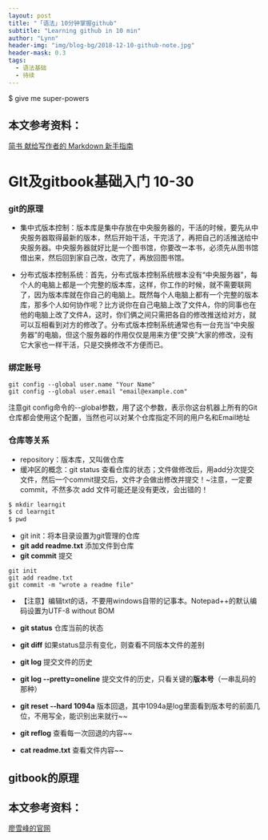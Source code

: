 ```yaml
---
layout: post
title: "「语法」10分钟掌握github"
subtitle: "Learning github in 10 min"
author: "Lynn"
header-img: "img/blog-bg/2018-12-10-github-note.jpg"
header-mask: 0.3
tags:
  - 语法基础
  - 待续
---
```





$ give me super-powers


## 本文参考资料：
[简书 献给写作者的 Markdown 新手指南](https://www.jianshu.com/p/q81RER)

# GIt及gitbook基础入门 10-30

### git的原理
* 集中式版本控制：版本库是集中存放在中央服务器的，干活的时候，要先从中央服务器取得最新的版本，然后开始干活，干完活了，再把自己的活推送给中央服务器。中央服务器就好比是一个图书馆，你要改一本书，必须先从图书馆借出来，然后回到家自己改，改完了，再放回图书馆。

* 分布式版本控制系统：首先，分布式版本控制系统根本没有“中央服务器”，每个人的电脑上都是一个完整的版本库，这样，你工作的时候，就不需要联网了，因为版本库就在你自己的电脑上。既然每个人电脑上都有一个完整的版本库，那多个人如何协作呢？比方说你在自己电脑上改了文件A，你的同事也在他的电脑上改了文件A，这时，你们俩之间只需把各自的修改推送给对方，就可以互相看到对方的修改了。分布式版本控制系统通常也有一台充当“中央服务器”的电脑，但这个服务器的作用仅仅是用来方便“交换”大家的修改，没有它大家也一样干活，只是交换修改不方便而已。

### 绑定账号
```
git config --global user.name "Your Name" 
git config --global user.email "email@example.com" 
```
注意git config命令的--global参数，用了这个参数，表示你这台机器上所有的Git仓库都会使用这个配置，当然也可以对某个仓库指定不同的用户名和Email地址

### 仓库等关系
* repository：版本库，又叫做仓库
* 缓冲区的概念：git status 查看仓库的状态；文件做修改后，用add分次提交文件，然后一个commit提交后，文件才会做出修改并提交！~注意，一定要commit，不然多次 add 文件可能还是没有更改，会出错的！
```bash
$ mkdir learngit
$ cd learngit
$ pwd
```

* git init：将本目录设置为git管理的仓库
* **git add readme.txt** 添加文件到仓库
* **git commit** 提交
```
git init
git add readme.txt
git commit -m "wrote a readme file"

```
* 【注意】编辑txt的话，不要用windows自带的记事本。Notepad++的默认编码设置为UTF-8 without BOM


* **git status** 仓库当前的状态
* **git diff** 如果status显示有变化，则查看不同版本文件的差别
* **git log** 提交文件的历史
* **git log --pretty=oneline** 提交文件的历史，只看关键的**版本号**（一串乱码的那种）
* **git reset --hard 1094a** 版本回退，其中1094a是log里面看到版本号的前面几位，不用写全，能识别出来就行~~
* **git reflog** 查看每一次回退的内容~~

* **cat readme.txt** 查看文件内容~~



## gitbook的原理











## 本文参考资料：
[廖雪峰的官网](https://www.liaoxuefeng.com/wiki/0013739516305929606dd18361248578c67b8067c8c017b000)

